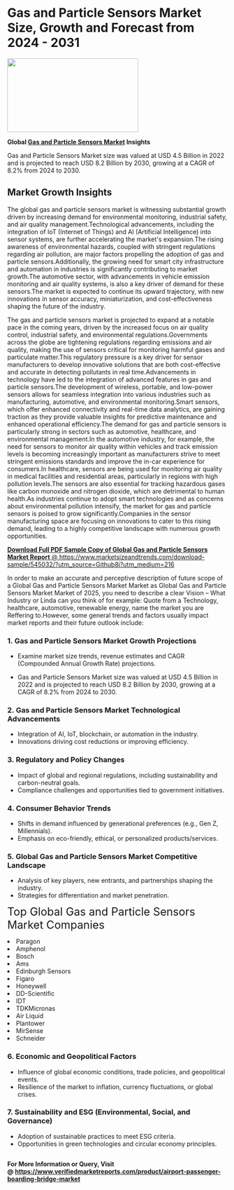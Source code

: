 <H1>Gas and Particle Sensors Market Size, Growth and Forecast from 2024 - 2031</H1><img class="aligncenter size-medium wp-image-584254" src="https://thirdeyenews.in/wp-content/uploads/2024/09/Global-Market-Research-300x168.jpeg" alt="" width="300" height="168" /><p><strong>Global&nbsp;<a href="https://www.marketsizeandtrends.com/download-sample/545032/?utm_source=Github8j?utm_medium=216">Gas and Particle Sensors Market</a> Insights</strong></p><p>Gas and Particle Sensors Market size was valued at USD 4.5 Billion in 2022 and is projected to reach USD 8.2 Billion by 2030, growing at a CAGR of 8.2% from 2024 to 2030.</p><p><h2>Market Growth Insights</h2> <p>The global gas and particle sensors market is witnessing substantial growth driven by increasing demand for environmental monitoring, industrial safety, and air quality management.Technological advancements, including the integration of IoT (Internet of Things) and AI (Artificial Intelligence) into sensor systems, are further accelerating the market's expansion.The rising awareness of environmental hazards, coupled with stringent regulations regarding air pollution, are major factors propelling the adoption of gas and particle sensors.Additionally, the growing need for smart city infrastructure and automation in industries is significantly contributing to market growth.The automotive sector, with advancements in vehicle emission monitoring and air quality systems, is also a key driver of demand for these sensors.The market is expected to continue its upward trajectory, with new innovations in sensor accuracy, miniaturization, and cost-effectiveness shaping the future of the industry.</p> <p><a href="#"></a></p> <p>The gas and particle sensors market is projected to expand at a notable pace in the coming years, driven by the increased focus on air quality control, industrial safety, and environmental regulations.Governments across the globe are tightening regulations regarding emissions and air quality, making the use of sensors critical for monitoring harmful gases and particulate matter.This regulatory pressure is a key driver for sensor manufacturers to develop innovative solutions that are both cost-effective and accurate in detecting pollutants in real time.Advancements in technology have led to the integration of advanced features in gas and particle sensors.The development of wireless, portable, and low-power sensors allows for seamless integration into various industries such as manufacturing, automotive, and environmental monitoring.Smart sensors, which offer enhanced connectivity and real-time data analytics, are gaining traction as they provide valuable insights for predictive maintenance and enhanced operational efficiency.The demand for gas and particle sensors is particularly strong in sectors such as automotive, healthcare, and environmental management.In the automotive industry, for example, the need for sensors to monitor air quality within vehicles and track emission levels is becoming increasingly important as manufacturers strive to meet stringent emissions standards and improve the in-car experience for consumers.In healthcare, sensors are being used for monitoring air quality in medical facilities and residential areas, particularly in regions with high pollution levels.The sensors are also essential for tracking hazardous gases like carbon monoxide and nitrogen dioxide, which are detrimental to human health.As industries continue to adopt smart technologies and as concerns about environmental pollution intensify, the market for gas and particle sensors is poised to grow significantly.Companies in the sensor manufacturing space are focusing on innovations to cater to this rising demand, leading to a highly competitive landscape with numerous growth opportunities.<p><a href="#"></p><p><span class=""><strong>Download Full PDF Sample Copy of Global Gas and Particle Sensors Market Report</strong> @ <a href="https://www.marketsizeandtrends.com/download-sample/545032/?utm_source=Github8j?utm_medium=216" target="_blank">https://www.marketsizeandtrends.com/download-sample/545032/?utm_source=Github8j?utm_medium=216</a></span></p><p>In order to make an accurate and perceptive description of future scope of a Global&nbsp;Gas and Particle Sensors Market Market as Global&nbsp;Gas and Particle Sensors Market Market of 2025, you need to describe a clear Vision &ndash; What Industry or Linda can you think of for example: Quote from a Technology, healthcare, automotive, renewable energy, name the market you are Reffering to.However, some general trends and factors usually impact market reports and their future outlook include:</p><h3>1.&nbsp;<strong>Gas and Particle Sensors Market Growth Projections</strong></h3><ul><li>Examine market size trends, revenue estimates and CAGR (Compounded Annual Growth Rate) projections.</li><li><p>Gas and Particle Sensors Market size was valued at USD 4.5 Billion in 2022 and is projected to reach USD 8.2 Billion by 2030, growing at a CAGR of 8.2% from 2024 to 2030.</p></li></ul><h3>2.&nbsp;<strong>Gas and Particle Sensors Market Technological Advancements</strong></h3><ul><li>Integration of AI, IoT, blockchain, or automation in the industry.</li><li>Innovations driving cost reductions or improving efficiency.</li></ul><h3>3.&nbsp;<strong>Regulatory and Policy Changes</strong></h3><ul><li>Impact of global and regional regulations, including sustainability and carbon-neutral goals.</li><li>Compliance challenges and opportunities tied to government initiatives.</li></ul><h3>4.&nbsp;<strong>Consumer Behavior Trends</strong></h3><ul><li>Shifts in demand influenced by generational preferences (e.g., Gen Z, Millennials).</li><li>Emphasis on eco-friendly, ethical, or personalized products/services.</li></ul><h3>5.&nbsp;<strong>Global Gas and Particle Sensors Market Competitive Landscape</strong></h3><ul><li>Analysis of key players, new entrants, and partnerships shaping the industry.</li><li>Strategies for differentiation and market penetration.</li></ul><p data-pm-slice="1 1 []"><span style="color: inherit; font-family: inherit; font-size: 25px;">Top Global Gas and Particle Sensors Market Companies</span></p><div class="" data-test-id=""><p><li>Paragon</li><li> Amphenol</li><li> Bosch</li><li> Ams</li><li> Edinburgh Sensors</li><li> Figaro</li><li> Honeywell</li><li> DD-Scientific</li><li> IDT</li><li> TDKMicronas</li><li> Air Liquid</li><li> Plantower</li><li> MirSense</li><li> Schneider</li></p></div><h3>6.&nbsp;<strong>Economic and Geopolitical Factors</strong></h3><ul><li>Influence of global economic conditions, trade policies, and geopolitical events.</li><li>Resilience of the market to inflation, currency fluctuations, or global crises.</li></ul><h3>7.&nbsp;<strong>Sustainability and ESG (Environmental, Social, and Governance)</strong></h3><ul><li>Adoption of sustainable practices to meet ESG criteria.</li><li>Opportunities in green technologies and circular economy principles.</li></ul><h2><strong style="font-size: 14px;">For More Information or Query, Visit @&nbsp;</strong><a style="background-color: #ffffff; font-size: 14px;" href="https://www.marketsizeandtrends.com/report/gas-and-particle-sensors-market/" target="_blank">https://www.verifiedmarketreports.com/product/airport-passenger-boarding-bridge-market</a></h2>